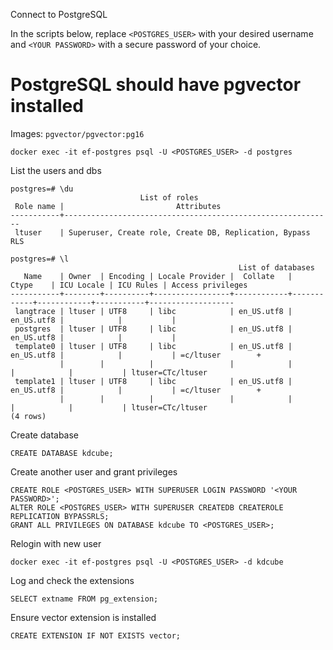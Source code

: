 Connect to PostgreSQL

In the scripts below, replace `<POSTGRES_USER>` with your desired username and `<YOUR PASSWORD>` with a secure password of your choice.

# PostgreSQL should have pgvector installed

Images:
`pgvector/pgvector:pg16`

```shell
docker exec -it ef-postgres psql -U <POSTGRES_USER> -d postgres
```

List the users and dbs
```shell
postgres=# \du
                             List of roles
 Role name |                         Attributes                         
-----------+------------------------------------------------------------
 ltuser    | Superuser, Create role, Create DB, Replication, Bypass RLS

postgres=# \l
                                                   List of databases
   Name    | Owner  | Encoding | Locale Provider |  Collate   |   Ctype    | ICU Locale | ICU Rules | Access privileges 
-----------+--------+----------+-----------------+------------+------------+------------+-----------+-------------------
 langtrace | ltuser | UTF8     | libc            | en_US.utf8 | en_US.utf8 |            |           | 
 postgres  | ltuser | UTF8     | libc            | en_US.utf8 | en_US.utf8 |            |           | 
 template0 | ltuser | UTF8     | libc            | en_US.utf8 | en_US.utf8 |            |           | =c/ltuser        +
           |        |          |                 |            |            |            |           | ltuser=CTc/ltuser
 template1 | ltuser | UTF8     | libc            | en_US.utf8 | en_US.utf8 |            |           | =c/ltuser        +
           |        |          |                 |            |            |            |           | ltuser=CTc/ltuser
(4 rows)
```

Create database
```shell
CREATE DATABASE kdcube;
```

Create another user and grant privileges
```shell
CREATE ROLE <POSTGRES_USER> WITH SUPERUSER LOGIN PASSWORD '<YOUR PASSWORD>';
ALTER ROLE <POSTGRES_USER> WITH SUPERUSER CREATEDB CREATEROLE REPLICATION BYPASSRLS;
GRANT ALL PRIVILEGES ON DATABASE kdcube TO <POSTGRES_USER>;
```

Relogin with new user
```shell
docker exec -it ef-postgres psql -U <POSTGRES_USER> -d kdcube
```

Log and check the extensions
```shell
SELECT extname FROM pg_extension;
```

Ensure vector extension is installed
```shell
CREATE EXTENSION IF NOT EXISTS vector;
```